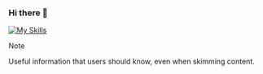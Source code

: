 ### Hi there 👋
[![My Skills](https://skillicons.dev/icons?i=py,django,fastapi,postgres,mongodb,docker,aws,postman,git,html,css,js,vue&perline=9)](https://skillicons.dev)



> [!NOTE]
> Useful information that users should know, even when skimming content.
